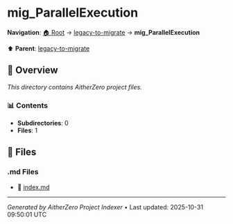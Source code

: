 # mig_ParallelExecution

**Navigation**: [🏠 Root](../../index.md) → [legacy-to-migrate](../index.md) → **mig_ParallelExecution**

⬆️ **Parent**: [legacy-to-migrate](../index.md)

## 📖 Overview

*This directory contains AitherZero project files.*

### 📊 Contents

- **Subdirectories**: 0
- **Files**: 1

## 📄 Files

### .md Files

- 📝 [index.md](./index.md)

---

*Generated by AitherZero Project Indexer* • Last updated: 2025-10-31 09:50:01 UTC

